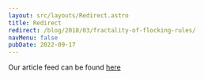 ```yaml
---
layout: src/layouts/Redirect.astro
title: Redirect
redirect: /blog/2018/03/fractality-of-flocking-rules/
navMenu: false
pubDate: 2022-09-17
---
```

<div>
Our article feed can be found <a href="/blog/2018/03/fractality-of-flocking-rules/">here</a>
</div>
